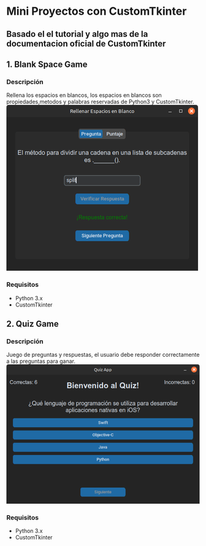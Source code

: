 # Mini Proyectos con CustomTkinter
Basado el el tutorial y algo mas de la documentacion oficial de CustomTkinter
----
## 1. Blank Space Game
### Descripción
Rellena los espacios en blancos, los espacios en blancos son propiedades,metodos y palabras reservadas de Python3 y CustomTkinter.
![Blank Space Game](./blank_space_game/rellenar_espacios.png)
### Requisitos
- Python 3.x
- CustomTkinter

## 2. Quiz Game
### Descripción
Juego de preguntas y respuestas, el usuario debe responder correctamente a las preguntas para ganar.
![Quiz Game](./questions_game_dev/quiz.png)
### Requisitos
- Python 3.x
- CustomTkinter
